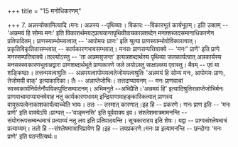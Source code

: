 +++
title = "15 मनोधिकरणम्"

+++
7. अन्नस्योक्तमित्यादि।मनः। अन्नस्य --पृथिव्याः। विकारः --विकारभूतं कार्यभूतम्। इति उक्तम् -- 'अन्नमयं हि सोम्य मनः' इति विकारार्थमयट्प्रत्ययान्तपृथिवीवाचकान्नशब्देन मनश्शब्जदसमानाधिकरणेन प्रतिपादितम्। प्राणस्याम्भोमयत्वात् -- 'आपोमयः प्राणः' इति श्रुत्या प्राणस्याम्भोवोविकारत्वात्।प्रकृतिविकृतितासम्भवात् -- कार्यकारणभावसम्भवात्। मनसः प्राणसम्पत्तिवाक्ये -- 'मनः" प्राणे' इति प्राणे मनस्सम्पत्तिवाक्ये।तल्ल्योऽस्तु -- 'ता अन्नमसृजन्त' इत्यन्नशब्दार्थस्य पृथिव्या जलकार्यत्वात् अन्नकार्यस्य मनसस्स्वकारणभूतान्नद्वारा प्राणशब्दार्थभूते प्राणकारणे जले लयोऽस्तु साक्षाल्लय एवास्तु। मैवम् -- एवं मा शङ्किष्ठाः। तत्तन्मयत्वश्रुतिः -- अन्नमयत्वापोमयत्वतेजोमयत्वश्रुतिः 'अन्नमयं हि सोम्य मनः, आपोमयः प्राणः, तेजोमयी वाक्' इत्याकारिका। तैः -- अन्नाप्तेजोभिः। तत्तदाप्यायनम् -- मनः प्राणवाचां स्वस्वकार्यनिर्वर्तनौपयिकपुष्टिसम्पादनम्। अभिमनुते --अभिप्रैति।'अन्नमयं हि' इत्यादिश्रुतिरन्नाप्तेजोभिर्मनः प्राणवाचामाप्यायनमेवाह नतु कार्यकारणभावम् इन्द्रियाणामाहङ्कारिकत्वात् प्राणस्य वायुरूपत्वेनाकाशकार्यत्वाच्चेति भावः। ततः -- तस्मात् कारणात्।इह हि -- प्रकरणे। णनः प्राण इति -- 'मनः प्राणे' इति वाक्येऽपि।प्राग्वत् --'वाङ्मनसि' इति पूर्ववाक्य इव। संश्लेशमात्रमामनन्ति -- संयोगरूपसम्बन्धमात्रं प्रत्याय्यं नतु लय इति प्रतिपादयन्ति। सूत्रकारादय इति शेषः। यद्वा -- प्राग्वसंश्लेषमात्रं प्रत्याय्यम्। ततो हि --संश्लेषमात्राभिप्रायेण हि।इह -- लयप्रकरणे।मनः प्रा इत्यामनन्ति -- छन्दोगाः 'मनः प्राणे' इति पठन्तीत्यर्थः॥